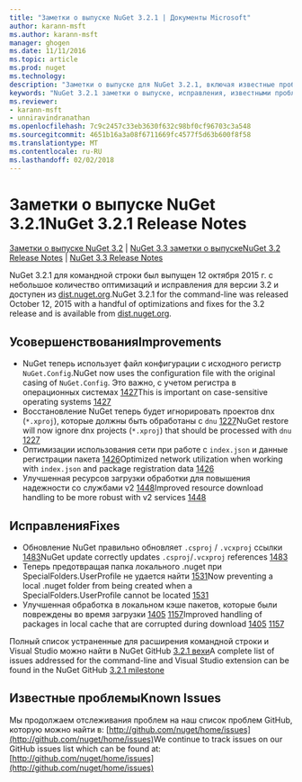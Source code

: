 ```yaml
---
title: "Заметки о выпуске NuGet 3.2.1 | Документы Microsoft"
author: karann-msft
ms.author: karann-msft
manager: ghogen
ms.date: 11/11/2016
ms.topic: article
ms.prod: nuget
ms.technology: 
description: "Заметки о выпуске для NuGet 3.2.1, включая известные проблемы, исправленные ошибки, добавленные функции и DCR."
keywords: "NuGet 3.2.1 заметки о выпуске, исправления, известными проблемами, добавлены функции, DCR"
ms.reviewer:
- karann-msft
- unniravindranathan
ms.openlocfilehash: 7c9c2457c33eb3630f632c98bf0cf96703c3a548
ms.sourcegitcommit: 4651b16a3a08f6711669fc4577f5d63b600f8f58
ms.translationtype: MT
ms.contentlocale: ru-RU
ms.lasthandoff: 02/02/2018
---
```

# <a name="nuget-321-release-notes"></a><span data-ttu-id="8f484-104">Заметки о выпуске NuGet 3.2.1</span><span class="sxs-lookup"><span data-stu-id="8f484-104">NuGet 3.2.1 Release Notes</span></span>

<span data-ttu-id="8f484-105">[Заметки о выпуске NuGet 3.2](../release-notes/nuget-3.2.md) | [NuGet 3.3 заметки о выпуске](../release-notes/nuget-3.3.md)</span><span class="sxs-lookup"><span data-stu-id="8f484-105">[NuGet 3.2 Release Notes](../release-notes/nuget-3.2.md) | [NuGet 3.3 Release Notes](../release-notes/nuget-3.3.md)</span></span>

<span data-ttu-id="8f484-106">NuGet 3.2.1 для командной строки был выпущен 12 октября 2015 г. с небольшое количество оптимизаций и исправления для версии 3.2 и доступен из [dist.nuget.org](http://dist.nuget.org/index.html).</span><span class="sxs-lookup"><span data-stu-id="8f484-106">NuGet 3.2.1 for the command-line was released October 12, 2015 with a handful of optimizations and fixes for the 3.2 release and is available from [dist.nuget.org](http://dist.nuget.org/index.html).</span></span>

## <a name="improvements"></a><span data-ttu-id="8f484-107">Усовершенствования</span><span class="sxs-lookup"><span data-stu-id="8f484-107">Improvements</span></span>

* <span data-ttu-id="8f484-108">NuGet теперь использует файл конфигурации с исходного регистр `NuGet.Config`.</span><span class="sxs-lookup"><span data-stu-id="8f484-108">NuGet now uses the configuration file with the original casing of `NuGet.Config`.</span></span>  <span data-ttu-id="8f484-109">Это важно, с учетом регистра в операционных системах [1427](https://github.com/NuGet/Home/issues/1427)</span><span class="sxs-lookup"><span data-stu-id="8f484-109">This is important on case-sensitive operating systems [1427](https://github.com/NuGet/Home/issues/1427)</span></span>
* <span data-ttu-id="8f484-110">Восстановление NuGet теперь будет игнорировать проектов dnx (`*.xproj`), которые должны быть обработаны с `dnu` [1227](https://github.com/NuGet/Home/issues/1227)</span><span class="sxs-lookup"><span data-stu-id="8f484-110">NuGet restore will now ignore dnx projects (`*.xproj`) that should be processed with `dnu` [1227](https://github.com/NuGet/Home/issues/1227)</span></span>
* <span data-ttu-id="8f484-111">Оптимизации использования сети при работе с `index.json` и данные регистрации пакета [1426](https://github.com/NuGet/Home/issues/1426)</span><span class="sxs-lookup"><span data-stu-id="8f484-111">Optimized network utilization when working with `index.json` and package registration data [1426](https://github.com/NuGet/Home/issues/1426)</span></span>
* <span data-ttu-id="8f484-112">Улучшенная ресурсов загрузки обработки для повышения надежности со службами v2 [1448](https://github.com/NuGet/Home/issues/1448)</span><span class="sxs-lookup"><span data-stu-id="8f484-112">Improved resource download handling to be more robust with v2 services [1448](https://github.com/NuGet/Home/issues/1448)</span></span>

## <a name="fixes"></a><span data-ttu-id="8f484-113">Исправления</span><span class="sxs-lookup"><span data-stu-id="8f484-113">Fixes</span></span>

* <span data-ttu-id="8f484-114">Обновление NuGet правильно обновляет `.csproj` / `.vcxproj` ссылки [1483](https://github.com/NuGet/Home/issues/1483)</span><span class="sxs-lookup"><span data-stu-id="8f484-114">NuGet update correctly updates `.csproj`/`.vcxproj` references [1483](https://github.com/NuGet/Home/issues/1483)</span></span>
* <span data-ttu-id="8f484-115">Теперь предотвращая папка локального .nuget при SpecialFolders.UserProfile не удается найти [1531](https://github.com/NuGet/Home/issues/1531)</span><span class="sxs-lookup"><span data-stu-id="8f484-115">Now preventing a local .nuget folder from being created when a SpecialFolders.UserProfile cannot be located [1531](https://github.com/NuGet/Home/issues/1531)</span></span>
* <span data-ttu-id="8f484-116">Улучшенная обработка в локальном кэше пакетов, которые были повреждены во время загрузки [1405](https://github.com/NuGet/Home/issues/1405) [1157](https://github.com/NuGet/Home/issues/1157)</span><span class="sxs-lookup"><span data-stu-id="8f484-116">Improved handling of packages in local cache that are corrupted during download [1405](https://github.com/NuGet/Home/issues/1405) [1157](https://github.com/NuGet/Home/issues/1157)</span></span>

<span data-ttu-id="8f484-117">Полный список устраненные для расширения командной строки и Visual Studio можно найти в NuGet GitHub [3.2.1 вехи](https://github.com/NuGet/Home/issues?q=milestone%3A3.2.1+is%3Aclosed)</span><span class="sxs-lookup"><span data-stu-id="8f484-117">A complete list of issues addressed for the command-line and Visual Studio extension can be found in the NuGet GitHub [3.2.1 milestone](https://github.com/NuGet/Home/issues?q=milestone%3A3.2.1+is%3Aclosed)</span></span>

## <a name="known-issues"></a><span data-ttu-id="8f484-118">Известные проблемы</span><span class="sxs-lookup"><span data-stu-id="8f484-118">Known Issues</span></span>

<span data-ttu-id="8f484-119">Мы продолжаем отслеживания проблем на наш список проблем GitHub, которую можно найти в: [http://github.com/nuget/home/issues](http://github.com/nuget/home/issues)</span><span class="sxs-lookup"><span data-stu-id="8f484-119">We continue to track issues on our GitHub issues list which can be found at: [http://github.com/nuget/home/issues](http://github.com/nuget/home/issues)</span></span>